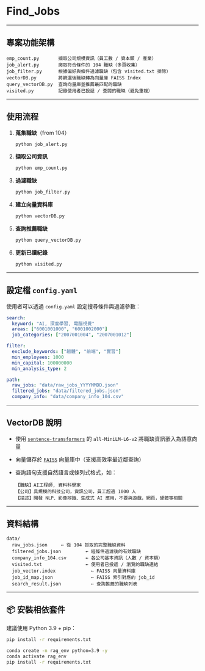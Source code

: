 
# Find_Jobs

---

## 專案功能架構

```
emp_count.py       擷取公司規模資訊（員工數 / 資本額 / 產業）
job_alert.py       爬取符合條件的 104 職缺（多頁收集）
job_filter.py      根據偏好與條件過濾職缺（包含 visited.txt 排除）
vectorDB.py        將篩選後職缺轉為向量庫 FAISS Index
query_vectorDB.py  查詢向量庫並推薦最匹配的職缺
visited.py         記錄使用者已投遞 / 查閱的職缺（避免重複）
```

---

## 使用流程

1. **蒐集職缺**（from 104）
   ```bash
   python job_alert.py
   ```

2. **擷取公司資訊**
   ```bash
   python emp_count.py
   ```

3. **過濾職缺**
   ```bash
   python job_filter.py
   ```

4. **建立向量資料庫**
   ```bash
   python vectorDB.py
   ```

5. **查詢推薦職缺**
   ```bash
   python query_vectorDB.py
   ```

6. **更新已讀紀錄**
   ```bash
   python visited.py
   ```

---

## 設定檔 `config.yaml`

使用者可以透過 `config.yaml` 設定搜尋條件與過濾參數：

```yaml
search:
  keyword: "AI, 深度學習, 電腦視覺"
  areas: ["6001001000", "6001002000"]
  job_categories: ["2007001004", "2007001012"]

filter:
  exclude_keywords: ["韌體", "前端", "實習"]
  min_employees: 1000
  min_capital: 100000000
  min_analysis_type: 2

path:
  raw_jobs: "data/raw_jobs_YYYYMMDD.json"
  filtered_jobs: "data/filtered_jobs.json"
  company_info: "data/company_info_104.csv"
```

---

## VectorDB 說明

- 使用 [`sentence-transformers`](https://github.com/UKPLab/sentence-transformers) 的 `all-MiniLM-L6-v2` 將職缺資訊嵌入為語意向量
- 向量儲存於 [`FAISS`](https://github.com/facebookresearch/faiss) 向量庫中（支援高效率最近鄰查詢）
- 查詢語句支援自然語言或條列式格式，如：

  ```text
  【職缺】AI工程師, 資料科學家
  【公司】具規模的科技公司，資訊公司，員工超過 1000 人
  【描述】開發 NLP、影像辨識、生成式 AI 應用，不要與遊戲，網頁，硬體等相關
  ```

---

## 資料結構

```
data/
  raw_jobs.json     ← 從 104 抓取的完整職缺資料
  filtered_jobs.json         ← 經條件過濾後的有效職缺
  company_info_104.csv       ← 各公司基本資訊（人數 / 資本額）
  visited.txt                ← 使用者已投遞 / 瀏覽的職缺連結
  job_vector.index             ← FAISS 向量資料庫
  job_id_map.json              ← FAISS 索引對應的 job_id
  search_result.json           ← 查詢推薦的職缺列表
```

---

## 📦 安裝相依套件

建議使用 Python 3.9 + pip：

```bash
pip install -r requirements.txt
```

```bash
conda create -n rag_env python=3.9 -y
conda activate rag_env
pip install -r requirements.txt
```


